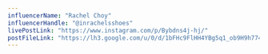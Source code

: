 ```yaml
---
influencerName: "Rachel Choy"
influencerHandle: "@inrachelsshoes"
livePostLink: "https://www.instagram.com/p/Bybdns4j-hj/"
postFileLink: "https://lh3.google.com/u/0/d/1bFHc9FlHH4YBg5q1_ob9H9h774szEAyi"
---
```


